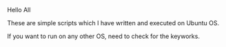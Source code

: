 Hello All

These are simple scripts which I have written and executed on Ubuntu OS.

If you want to run on any other OS, need to check for the keyworks.
